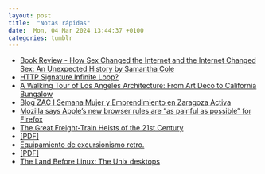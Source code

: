 ```yaml
---
layout: post
title:  "Notas rápidas"
date:  Mon, 04 Mar 2024 13:44:37 +0100
categories: tumblr
---
```

*  [Book Review - How Sex Changed the Internet and the Internet Changed Sex: An Unexpected History by Samantha Cole](https://www.tumblr.com/fernand0/744023683015786496)
*  [HTTP Signature Infinite Loop?](https://www.tumblr.com/fernand0/744019397691179008)
*  [A Walking Tour of Los Angeles Architecture: From Art Deco to California Bungalow](https://www.tumblr.com/fernand0/744015250948538368)
*  [Blog ZAC I Semana Mujer y Emprendimiento en Zaragoza Activa](https://www.tumblr.com/fernand0/744010959760326656)
*  [Mozilla says Apple’s new browser rules are “as painful as possible” for Firefox](https://www.tumblr.com/fernand0/744006809891782656)
*  [The Great Freight-Train Heists of the 21st Century](https://www.tumblr.com/fernand0/743958371903979520)
*  [[PDF]](https://www.tumblr.com/fernand0/743954090923589632)
*  [Equipamiento de excursionismo retro.](https://www.tumblr.com/fernand0/743950789707431936)
*  [[PDF]](https://www.tumblr.com/fernand0/743949953990328320)
*  [The Land Before Linux: The Unix desktops](https://www.tumblr.com/fernand0/743945665911062529)
